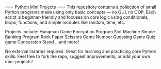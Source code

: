 === Python Mini Projects ===
This repository contains a collection of small Python programs made using only basic concepts — no GUI, no OOP.
Each script is beginner-friendly and focuses on core logic using conditionals, loops, functions, and simple modules like random, time, etc.

Projects include:
Hangman Game
Encryption Program
Slot Machine
Simple Banking Program
Rock Paper Scissors Game
Number Guessing Game
Quiz game
Concession Stand
...and more!

No external libraries required. Great for learning and practicing core Python skills.
Feel free to fork the repo, suggest improvements, or add your own mini-projects!
